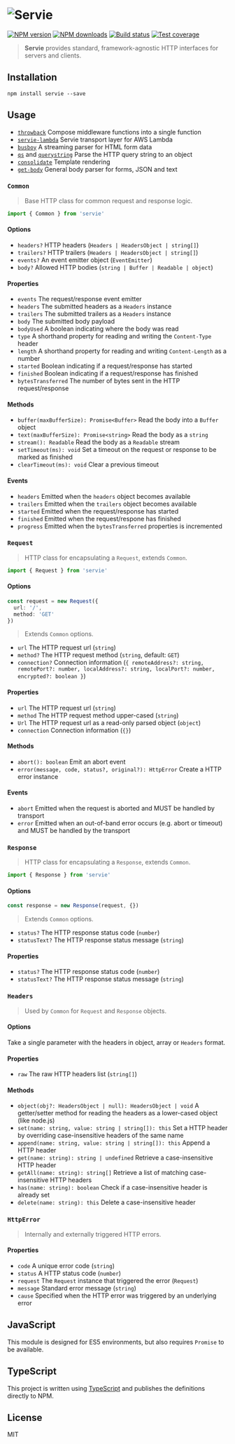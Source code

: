 # ![Servie](https://cdn.rawgit.com/blakeembrey/node-servie/master/logo.svg)

[![NPM version][npm-image]][npm-url]
[![NPM downloads][downloads-image]][downloads-url]
[![Build status][travis-image]][travis-url]
[![Test coverage][coveralls-image]][coveralls-url]

> **Servie** provides standard, framework-agnostic HTTP interfaces for servers and clients.

## Installation

```
npm install servie --save
```

## Usage

* [`throwback`](https://github.com/blakeembrey/throwback) Compose middleware functions into a single function
* [`servie-lambda`](https://github.com/blakeembrey/node-servie-lambda) Servie transport layer for AWS Lambda
* [`busboy`](https://www.npmjs.com/package/busboy) A streaming parser for HTML form data
* [`qs`](https://github.com/ljharb/qs) and [`querystring`](https://nodejs.org/api/querystring.html) Parse the HTTP query string to an object
* [`consolidate`](https://github.com/tj/consolidate.js) Template rendering
* [`get-body`](https://github.com/blakeembrey/node-get-body) General body parser for forms, JSON and text

### `Common`

> Base HTTP class for common request and response logic.

```ts
import { Common } from 'servie'
```

#### Options

* `headers?` HTTP headers (`Headers | HeadersObject | string[]`)
* `trailers?` HTTP trailers (`Headers | HeadersObject | string[]`)
* `events?` An event emitter object (`EventEmitter`)
* `body?` Allowed HTTP bodies (`string | Buffer | Readable | object`)

#### Properties

* `events` The request/response event emitter
* `headers` The submitted headers as a `Headers` instance
* `trailers` The submitted trailers as a `Headers` instance
* `body` The submitted body payload
* `bodyUsed` A boolean indicating where the body was read
* `type` A shorthand property for reading and writing the `Content-Type` header
* `length` A shorthand property for reading and writing `Content-Length` as a number
* `started` Boolean indicating if a request/response has started
* `finished` Boolean indicating if a request/response has finished
* `bytesTransferred` The number of bytes sent in the HTTP request/response

#### Methods

* `buffer(maxBufferSize): Promise<Buffer>` Read the body into a `Buffer` object
* `text(maxBufferSize): Promise<string>` Read the body as a `string`
* `stream(): Readable` Read the body as a `Readable` stream
* `setTimeout(ms): void` Set a timeout on the request or response to be marked as finished
* `clearTimeout(ms): void` Clear a previous timeout

#### Events

* `headers` Emitted when the `headers` object becomes available
* `trailers` Emitted when the `trailers` object becomes available
* `started` Emitted when the request/response has started
* `finished` Emitted when the request/respone has finished
* `progress` Emitted when the `bytesTransferred` properties is incremented

### `Request`

> HTTP class for encapsulating a `Request`, extends `Common`.

```ts
import { Request } from 'servie'
```

#### Options

```ts
const request = new Request({
  url: '/',
  method: 'GET'
})
```

> Extends `Common` options.

* `url` The HTTP request url (`string`)
* `method?` The HTTP request method (`string`, default: `GET`)
* `connection?` Connection information (`{ remoteAddress?: string, remotePort?: number, localAddress?: string, localPort?: number, encrypted?: boolean }`)

#### Properties

* `url` The HTTP request url (`string`)
* `method` The HTTP request method upper-cased (`string`)
* `Url` The HTTP request url as a read-only parsed object (`object`)
* `connection` Connection information (`{}`)

#### Methods

* `abort(): boolean` Emit an abort event
* `error(message, code, status?, original?): HttpError` Create a HTTP error instance

#### Events

* `abort` Emitted when the request is aborted and MUST be handled by transport
* `error` Emitted when an out-of-band error occurs (e.g. abort or timeout) and MUST be handled by the transport

### `Response`

> HTTP class for encapsulating a `Response`, extends `Common`.

```ts
import { Response } from 'servie'
```

#### Options

```ts
const response = new Response(request, {})
```

> Extends `Common` options.

* `status?` The HTTP response status code (`number`)
* `statusText?` The HTTP response status message (`string`)

#### Properties

* `status?` The HTTP response status code (`number`)
* `statusText?` The HTTP response status message (`string`)

### `Headers`

> Used by `Common` for `Request` and `Response` objects.

#### Options

Take a single parameter with the headers in object, array or `Headers` format.

#### Properties

* `raw` The raw HTTP headers list (`string[]`)

#### Methods

* `object(obj?: HeadersObject | null): HeadersObject | void` A getter/setter method for reading the headers as a lower-cased object (like node.js)
* `set(name: string, value: string | string[]): this` Set a HTTP header by overriding case-insensitive headers of the same name
* `append(name: string, value: string | string[]): this` Append a HTTP header
* `get(name: string): string | undefined` Retrieve a case-insensitive HTTP header
* `getAll(name: string): string[]` Retrieve a list of matching case-insensitive HTTP headers
* `has(name: string): boolean` Check if a case-insensitive header is already set
* `delete(name: string): this` Delete a case-insensitive header

### `HttpError`

> Internally and externally triggered HTTP errors.

#### Properties

* `code` A unique error code (`string`)
* `status` A HTTP status code (`number`)
* `request` The `Request` instance that triggered the error (`Request`)
* `message` Standard error message (`string`)
* `cause` Specified when the HTTP error was triggered by an underlying error

## JavaScript

This module is designed for ES5 environments, but also requires `Promise` to be available.

## TypeScript

This project is written using [TypeScript](https://github.com/Microsoft/TypeScript) and publishes the definitions directly to NPM.

## License

MIT

[npm-image]: https://img.shields.io/npm/v/servie.svg?style=flat
[npm-url]: https://npmjs.org/package/servie
[downloads-image]: https://img.shields.io/npm/dm/servie.svg?style=flat
[downloads-url]: https://npmjs.org/package/servie
[travis-image]: https://img.shields.io/travis/blakeembrey/node-servie.svg?style=flat
[travis-url]: https://travis-ci.org/blakeembrey/node-servie
[coveralls-image]: https://img.shields.io/coveralls/blakeembrey/node-servie.svg?style=flat
[coveralls-url]: https://coveralls.io/r/blakeembrey/node-servie?branch=master
